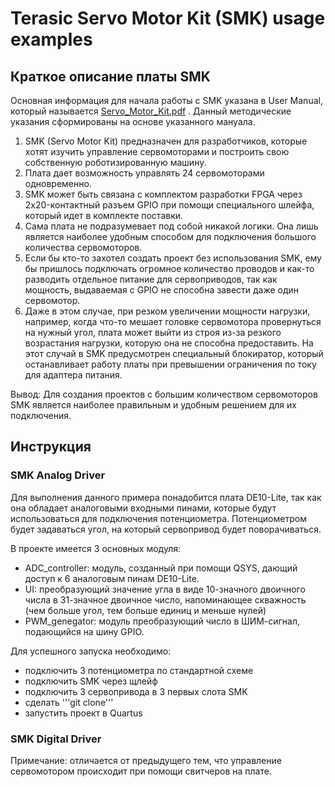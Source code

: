 # Terasic Servo Motor Kit (SMK) usage examples
## Краткое описание платы SMK
Основная информация для начала работы с SMK указана в User Manual, который называется [Servo_Motor_Kit.pdf](https://www.terasic.com.tw/cgi-bin/page/archive_download.pl?Language=English&No=1028&FID=3df9eeb09d7cd8a4d53a1b1eb56b2c4e) . Данный методические указания сформированы на основе указанного мануала.

1. SMK (Servo Motor Kit) предназначен для разработчиков, которые хотят изучить управление сервомоторами и построить свою собственную роботизированную машину. 
2. Плата дает возможность управлять 24 сервомоторами одновременно. 
3. SMK может быть связана с комплектом разработки FPGA через 2x20-контактный разъем GPIO при помощи специального шлейфа, который идет в комплекте поставки.
4. Сама плата не подразумевает под собой никакой логики. Она лишь является наиболее удобным способом для подключения большого количества сервомоторов. 
5. Если бы кто-то захотел создать проект без использования SMK, ему бы пришлось подключать огромное количество проводов и как-то разводить отдельное питание для сервоприводов, так как мощность, выдаваемая с GPIO не способна завести даже один сервомотор.
6. Даже в этом случае, при резком увеличении мощности нагрузки, например, когда что-то мешает головке сервомотора провернуться на нужный угол, плата может выйти из строя из-за резкого возрастания нагрузки, которую она не способна предоставить. На этот случай в SMK предусмотрен специальный блокиратор, который останавливает работу платы при превышении ограничения по току для адаптера питания.

Вывод: Для создания проектов с большим количеством сервомоторов SMK является наиболее правильным и удобным решением для их подключения.

## Инструкция
### SMK Analog Driver
Для выполнения данного примера понадобится плата DE10-Lite, так как она обладает аналоговыми входными пинами, которые будут использоваться для подключения потенциометра. Потенциометром будет задаваться угол, на который сервопривод будет поворачиваться.

В проекте имеется 3 основных модуля:
* ADC_controller: модуль, созданный при помощи QSYS, дающий доступ к 6 аналоговым пинам DE10-Lite.
* UI: преобразующий значение угла в виде 10-значного двоичного числа в 31-значное двоичное число, напоминающее скважность (чем больше угол, тем больше единиц и меньше нулей)
* PWM_genegator: модуль преобразующий число в ШИМ-сигнал, подающийся на шину GPIO.

Для успешного запуска необходимо:
* подключить 3 потенциометра по стандартной схеме
* подключить SMK через щлейф
* подключить 3 сервопривода в 3 первых слота SMK
* сделать '''git clone''' 
* запустить проект в Quartus
### SMK Digital Driver
Примечание: отличается от предыдущего тем, что управление сервомотором происходит при помощи свитчеров на плате.

